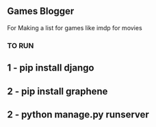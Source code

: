 ## Games Blogger

For Making a list for games like imdp for movies


### TO RUN

## 1 - pip install django 

## 2 - pip install graphene 

## 2 - python manage.py runserver
